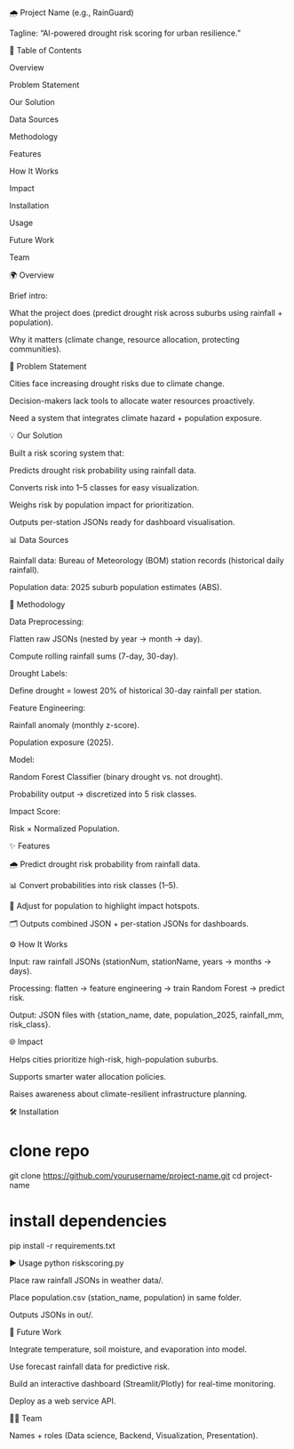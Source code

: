 🌧️ Project Name (e.g., RainGuard)

Tagline: “AI-powered drought risk scoring for urban resilience.”

📖 Table of Contents

Overview

Problem Statement

Our Solution

Data Sources

Methodology

Features

How It Works

Impact

Installation

Usage

Future Work

Team

🌍 Overview

Brief intro:

What the project does (predict drought risk across suburbs using rainfall + population).

Why it matters (climate change, resource allocation, protecting communities).

🚩 Problem Statement

Cities face increasing drought risks due to climate change.

Decision-makers lack tools to allocate water resources proactively.

Need a system that integrates climate hazard + population exposure.

💡 Our Solution

Built a risk scoring system that:

Predicts drought risk probability using rainfall data.

Converts risk into 1–5 classes for easy visualization.

Weighs risk by population impact for prioritization.

Outputs per-station JSONs ready for dashboard visualisation.

📊 Data Sources

Rainfall data: Bureau of Meteorology (BOM) station records (historical daily rainfall).

Population data: 2025 suburb population estimates (ABS).

🔬 Methodology

Data Preprocessing:

Flatten raw JSONs (nested by year → month → day).

Compute rolling rainfall sums (7-day, 30-day).

Drought Labels:

Define drought = lowest 20% of historical 30-day rainfall per station.

Feature Engineering:

Rainfall anomaly (monthly z-score).

Population exposure (2025).

Model:

Random Forest Classifier (binary drought vs. not drought).

Probability output → discretized into 5 risk classes.

Impact Score:

Risk × Normalized Population.

✨ Features

🌧️ Predict drought risk probability from rainfall data.

📊 Convert probabilities into risk classes (1–5).

👥 Adjust for population to highlight impact hotspots.

🗂️ Outputs combined JSON + per-station JSONs for dashboards.

⚙️ How It Works

Input: raw rainfall JSONs (stationNum, stationName, years → months → days).

Processing: flatten → feature engineering → train Random Forest → predict risk.

Output: JSON files with {station_name, date, population_2025, rainfall_mm, risk_class}.

🌐 Impact

Helps cities prioritize high-risk, high-population suburbs.

Supports smarter water allocation policies.

Raises awareness about climate-resilient infrastructure planning.

🛠️ Installation
# clone repo
git clone https://github.com/yourusername/project-name.git
cd project-name

# install dependencies
pip install -r requirements.txt

▶️ Usage
python riskscoring.py


Place raw rainfall JSONs in weather data/.

Place population.csv (station_name, population) in same folder.

Outputs JSONs in out/.

🚀 Future Work

Integrate temperature, soil moisture, and evaporation into model.

Use forecast rainfall data for predictive risk.

Build an interactive dashboard (Streamlit/Plotly) for real-time monitoring.

Deploy as a web service API.

👩‍💻 Team

Names + roles (Data science, Backend, Visualization, Presentation).

